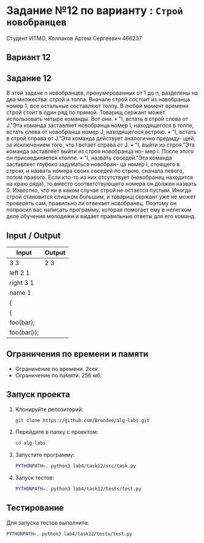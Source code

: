 # Задание №12 по варианту : `Строй новобранцев`

Студент ИТМО, Колпаков Артем Сергеевич 466237

## Вариант 12

## Задание 12

В этой задаче n новобранцев, пронумерованных от 1 до n, разделены на два
множества: строй и толпа. Вначале строй состоит из новобранца номер 1, все
остальные составляют толпу. В любой момент времени строй стоит в один ряд по
прямой. Товарищ сержант может использовать четыре команды. Вот они.
• "I, встать в строй слева от J."Эта команда заставляет новобранца номер I,
находящегося в толпе, встать слева от новобранца номер J, находящегося
встрою.
• "I, встать в строй справа от J."Эта команда действует аналогично предыду-
щей, за исключением того, что I встает справа от J.
• "I, выйти из строя."Эта команда заставляет выйти из строя новобранца но-
мер I. После этого он присоединяется ктолпе.
• "I, назвать соседей."Эта команда заставляет глубоко задуматься новобран-
ца номер I, стоящего в строю, и назвать номера своих соседей по строю,
сначала левого, потом правого. Если кто-то из них отсутствует (новобранец
находится на краю ряда), то вместо соответствующего номера он должен
назвать 0.
Известно, что ни в каком случае строй не остается пустым. Иногда строй
становится слишком большим, и товарищ сержант уже не может проверять сам,
правильно ли отвечает новобранец. Поэтому он попросил вас написать программу,
которая помогает ему в нелегком деле обучения молодежи и выдает правильные
ответы для его команд.

## Input / Output

| Input       | Output |
| ----------- | ------ |
| 3 3         | 2 3    |
| left 2 1    |
| right 3 1   |
| name 1      |
| {           |
| {           |
| foo(bar);   |
| foo(bar[i); |

## Ограничения по времени и памяти

- Ограничение по времени. 2сек.
- Ограничение по памяти. 256 мб.

## Запуск проекта

1. Клонируйте репозиторий:
   ```bash
   git clone https://github.com/Brondee/alg-labs.git
   ```
2. Перейдите в папку с проектом:
   ```bash
   cd alg-labs
   ```
3. Запустите программу:

   ```bash
   PYTHONPATH=. python3 lab4/task12/src/task.py
   ```

4. Запуск тестов:

   ```bash
   PYTHONPATH=. python3 lab4/task12/tests/test.py

   ```

## Тестирование

Для запуска тестов выполните:

```bash
PYTHONPATH=. python3 lab4/task12/tests/test.py
```
